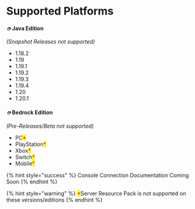 # Supported Platforms

#### _➮_ Java Edition&#x20;

_(Snapshot Releases not supported)_

* 1.18.2
* 1.19
* 1.19.1
* 1.19.2
* 1.19.3
* 1.19.4
* 1.20
* 1.20.1

#### _➮_ Bedrock Edition&#x20;

_(Pre-Releases/Beta not supported)_

* PC<mark style="color:red;">\*</mark>
* PlayStation<mark style="color:red;">\*</mark>
* Xbox<mark style="color:red;">\*</mark>
* Switch<mark style="color:red;">\*</mark>
* Mobile<mark style="color:red;">\*</mark>

{% hint style="success" %}
Console Connection Documentation Coming Soon
{% endhint %}

{% hint style="warning" %}
<mark style="color:red;">\*</mark>Server Resource Pack is not supported on these versions/editions
{% endhint %}
